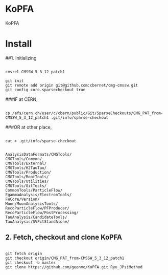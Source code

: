 KoPFA
=====

KoPFA

# Install
##1. Initializing
<pre><code>
cmsrel CMSSW_5_3_12_patch1

git init
git remote add origin git@github.com:cbernet/cmg-cmssw.git
git config core.sparsecheckout true
</code></pre>

###IF at CERN,
<pre><code>
cp /afs/cern.ch/user/c/cbern/public/Git/SparseCheckouts/CMG_PAT_from-CMSSW_5_3_12_patch1 .git/info/sparse-checkout
</code></pre>
###OR at other place,
<pre><code>
cat > .git/info/sparse-checkout


AnalysisDataFormats/CMGTools/
CMGTools/Common/
CMGTools/External/
CMGTools/H2TauTau/
CMGTools/Production/
CMGTools/RootTools/
CMGTools/Utilities/
CMGTools/GitTests/
CommonTools/ParticleFlow/
EgammaAnalysis/ElectronTools/
FWCore/Version/
Muon/MuonAnalysisTools/
RecoParticleFlow/PFProducer/
RecoParticleFlow/PostProcessing/
TauAnalysis/CandidateTools/
TauAnalysis/SVFitStandAlone/
</code></pre>

## 2. Fetch, checkout and clone KoPFA
<pre><code>
git fetch origin
git checkout origin/CMG_PAT_from-CMSSW_5_3_12_patch1
git checkout -b master
git clone https://github.com/geonmo/KoPFA.git Ryu_JPsiMethod
</code></pre>
